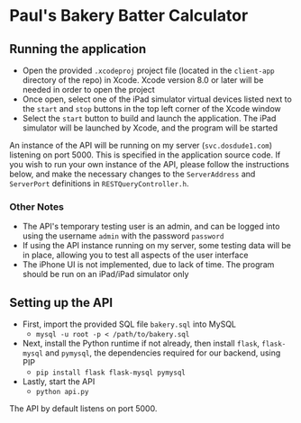# Paul's Bakery Batter Calculator
## Running the application
- Open the provided `.xcodeproj` project file (located in the `client-app` directory of the repo) in Xcode. Xcode version 8.0 or later will be needed in order to open the project
- Once open, select one of the iPad simulator virtual devices listed next to the `start` and `stop` buttons in the top left corner of the Xcode window
- Select the `start` button to build and launch the application. The iPad simulator will be launched by Xcode, and the program will be started

An instance of the API will be running on my server (`svc.dosdude1.com`) listening on port 5000. This is specified in the application source code. If you wish to run your own instance of the API, please follow the instructions below, and make the necessary changes to the `ServerAddress` and `ServerPort` definitions in `RESTQueryController.h`.

### Other Notes

 - The API's temporary testing user is an admin, and can be logged into using the username `admin` with the password `password`
 - If using the API instance running on my server, some testing data will be in place, allowing you to test all aspects of the user interface
 - The iPhone UI is not implemented, due to lack of time. The program should be run on an iPad/iPad simulator only

## Setting up the API
 - First, import the provided SQL file `bakery.sql` into MySQL
	 - `mysql -u root -p < /path/to/bakery.sql`
- Next, install the Python runtime if not already, then install `flask`, `flask-mysql` and `pymysql`, the dependencies required for our backend, using PIP
	- `pip install flask flask-mysql pymysql`
- Lastly, start the API
	- `python api.py`

The API by default listens on port 5000.

